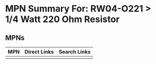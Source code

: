 



# MPN Summary For: RW04-O221 > 1/4 Watt 220 Ohm Resistor

## MPNs
  

|MPN|Direct Links|Search Links|
| :--- | :--- | :--- |
||||
